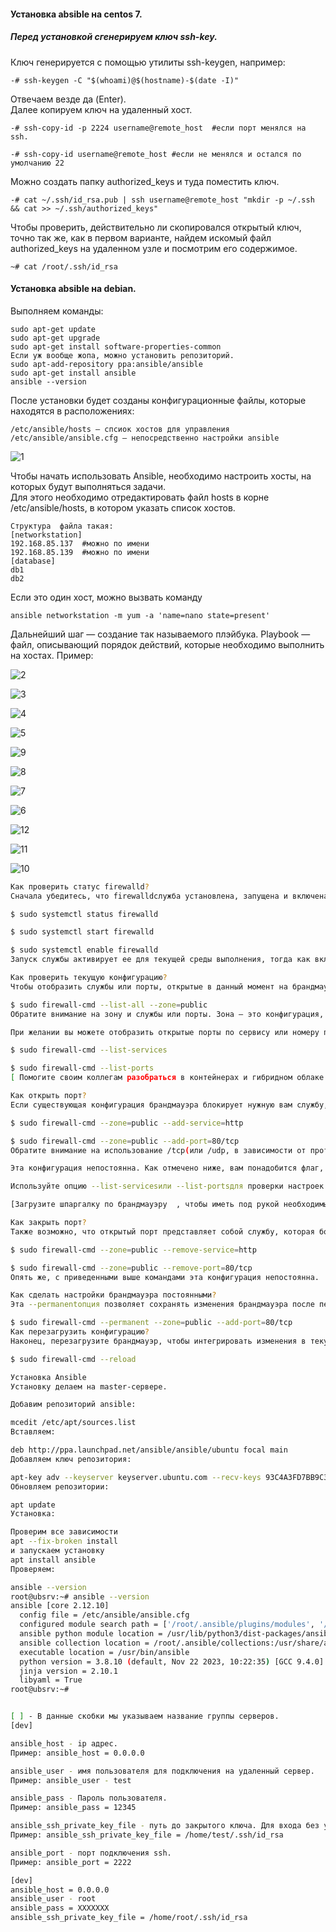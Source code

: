 #### Установка absible на centos 7.

##### Перед установкой сгенерируем ключ ssh-key.

Ключ генерируется с помощью утилиты ssh-keygen, например:

```
-# ssh-keygen -C "$(whoami)@$(hostname)-$(date -I)"
```

Отвечаем везде да (Enter).<br>
Далее копируем ключ на удаленный хост.<br>
```
-# ssh-copy-id -p 2224 username@remote_host  #если порт менялся на ssh.

-# ssh-copy-id username@remote_host #если не менялся и остался по умолчанию 22
```

Можно создать папку authorized_keys и туда поместить ключ.

```
-# cat ~/.ssh/id_rsa.pub | ssh username@remote_host "mkdir -p ~/.ssh && cat >> ~/.ssh/authorized_keys"
```

Чтобы проверить, действительно ли скопировался открытый ключ, точно так же, как в первом варианте, найдем искомый файл authorized_keys на удаленном узле и посмотрим его содержимое.

```
~# cat /root/.ssh/id_rsa
```

#### Установка absible на debian.
Выполняем команды:

```
sudo apt-get update
sudo apt-get upgrade
sudo apt-get install software-properties-common
Если уж вообще жопа, можно установить репозиторий.
sudo apt-add-repository ppa:ansible/ansible
sudo apt-get install ansible
ansible --version
```

После установки будет созданы конфигурационные файлы, которые находятся в расположениях:

```
/etc/ansible/hosts — спсиок хостов для управления
/etc/ansible/ansible.cfg — непосредственно настройки ansible
```
![1](https://github.com/user-attachments/assets/a1dda92e-6e5d-4bbe-a3e9-b7b744ff4e34)

Чтобы начать использовать Ansible, необходимо настроить хосты, на которых будут выполняться задачи.<br> 
Для этого необходимо отредактировать файл hosts в корне /etc/ansible/hosts, в котором указать список хостов.<br>
```
Структура  файла такая:
[networkstation]
192.168.85.137  #можно по имени
192.168.85.139  #можно по имени
[database]
db1
db2
```

Если это один хост, можно вызвать команду 

```
ansible networkstation -m yum -a 'name=nano state=present'
```
 
Дальнейший шаг — создание так называемого плэйбука. Playbook — файл, описывающий порядок действий, которые необходимо выполнить на хостах. Пример:

![2](https://github.com/user-attachments/assets/8b435bc2-a6d8-4838-a4f2-479a3733b5c2)

![3](https://github.com/user-attachments/assets/a9f4e3b5-1edf-4a8a-8fe2-ad51708c8c59)

![4](https://github.com/user-attachments/assets/60db59cd-d513-4d0d-b2f6-fc526f0e20c6)

![5](https://github.com/user-attachments/assets/a81d5229-2bc4-427a-9296-a806ac4c07d9)

![9](https://github.com/user-attachments/assets/ddab84ea-633a-43b8-a85d-5403054ee1a2)

![8](https://github.com/user-attachments/assets/7edcea7e-97d1-4d68-968d-e6fcaa9e7f6d)

![7](https://github.com/user-attachments/assets/4b19f337-c7e7-4360-aa14-7707f178d9bf)

![6](https://github.com/user-attachments/assets/67c9ab46-8c03-40e1-a654-679391bd22ee)

![12](https://github.com/user-attachments/assets/f1abbce7-7590-4e55-bf40-b387bbd86d55)

![11](https://github.com/user-attachments/assets/9628297c-87f9-4ce3-bf7a-1a141e342aef)

![10](https://github.com/user-attachments/assets/82a1fe7c-e310-4ef5-8f55-1be219f2e7ce)

```bash
Как проверить статус firewalld?
Сначала убедитесь, что firewalldслужба установлена, запущена и включена:

$ sudo systemctl status firewalld

$ sudo systemctl start firewalld

$ sudo systemctl enable firewalld
Запуск службы активирует ее для текущей среды выполнения, тогда как включение службы приводит к ее запуску при загрузке системы.

Как проверить текущую конфигурацию?
Чтобы отобразить службы или порты, открытые в данный момент на брандмауэре для общедоступной зоны, введите:

$ sudo firewall-cmd --list-all --zone=public
Обратите внимание на зону и службы или порты. Зона — это конфигурация, связанная с определенным местоположением или ролью сервера.

При желании вы можете отобразить открытые порты по сервису или номеру порта:

$ sudo firewall-cmd --list-services

$ sudo firewall-cmd --list-ports
[ Помогите своим коллегам разобраться в контейнерах и гибридном облаке. Скачать  Как объяснить оркестровку простым языком . ]

Как открыть порт?
Если существующая конфигурация брандмауэра блокирует нужную вам службу, откройте соответствующий порт. <br>Вы можете указать его по имени службы, если это обычная служба. <br>Однако если служба нестандартна, разработана собственными силами или использует собственный номер порта, вы можете открыть порт брандмауэра по номеру порта. <br>Вот два примера для веб-сервисов:

$ sudo firewall-cmd --zone=public --add-service=http

$ sudo firewall-cmd --zone=public --add-port=80/tcp
Обратите внимание на использование /tcp(или /udp, в зависимости от протокола).

Эта конфигурация непостоянна. Как отмечено ниже, вам понадобится флаг, --permanentчтобы сохранить настройки.

Используйте опцию --list-servicesили --list-portsдля проверки настроек.

[Загрузите шпаргалку по брандмауэру  , чтобы иметь под рукой необходимые команды. ]

Как закрыть порт?
Также возможно, что открытый порт представляет собой службу, которая больше не установлена в системе, или что он должен быть закрыт по какой-либо другой причине. Закройте порты по имени службы или номеру порта с помощью этих команд:

$ sudo firewall-cmd --zone=public --remove-service=http

$ sudo firewall-cmd --zone=public --remove-port=80/tcp
Опять же, с приведенными выше командами эта конфигурация непостоянна.

Как сделать настройки брандмауэра постоянными?
Эта --permanentопция позволяет сохранять изменения брандмауэра после перезагрузки. Вы можете интегрировать флаг в команды конфигурации:

$ sudo firewall-cmd --permanent --zone=public --add-port=80/tcp
Как перезагрузить конфигурацию?
Наконец, перезагрузите брандмауэр, чтобы интегрировать изменения в текущую среду выполнения. Сделайте это как отдельный шаг после изменений конфигурации:

$ sudo firewall-cmd --reload
```

```bash
Установка Ansible
Установку делаем на master-сервере.

Добавим репозиторий ansible:

mcedit /etc/apt/sources.list
Вставляем:

deb http://ppa.launchpad.net/ansible/ansible/ubuntu focal main
Добавляем ключ репозитория:

apt-key adv --keyserver keyserver.ubuntu.com --recv-keys 93C4A3FD7BB9C367
Обновляем репозитории:

apt update
Установка:

Проверим все зависимости
apt --fix-broken install
и запускаем установку
apt install ansible
Проверяем:

ansible --version
root@ubsrv:~# ansible --version
ansible [core 2.12.10]
  config file = /etc/ansible/ansible.cfg
  configured module search path = ['/root/.ansible/plugins/modules', '/usr/share/ansible/plugins/modules']
  ansible python module location = /usr/lib/python3/dist-packages/ansible
  ansible collection location = /root/.ansible/collections:/usr/share/ansible/collections
  executable location = /usr/bin/ansible
  python version = 3.8.10 (default, Nov 22 2023, 10:22:35) [GCC 9.4.0]
  jinja version = 2.10.1
  libyaml = True
root@ubsrv:~# 


[ ] - В данные скобки мы указываем название группы серверов.
[dev]

ansible_host - ip адрес.
Пример: ansible_host = 0.0.0.0

ansible_user - имя пользователя для подключения на удаленный сервер.
Пример: ansible_user - test

ansible_pass - Пароль пользователя.
Пример: ansible_pass = 12345

ansible_ssh_private_key_file - путь до закрытого ключа. Для входа без участия пароля.
Пример: ansible_ssh_private_key_file = /home/test/.ssh/id_rsa

ansible_port - порт подключения ssh.
Пример: ansible_port = 2222

[dev]
ansible_host = 0.0.0.0
ansible_user - root
ansible_pass = XXXXXXX
ansible_ssh_private_key_file = /home/root/.ssh/id_rsa

```













